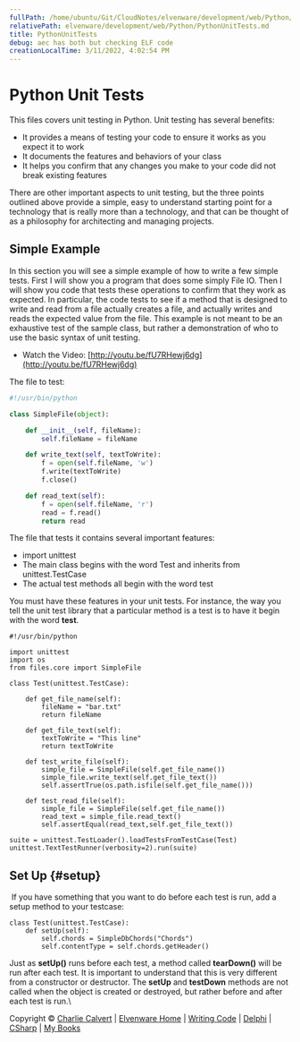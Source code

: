 ```yaml
---
fullPath: /home/ubuntu/Git/CloudNotes/elvenware/development/web/Python/PythonUnitTests.md
relativePath: elvenware/development/web/Python/PythonUnitTests.md
title: PythonUnitTests
debug: aec has both but checking ELF code
creationLocalTime: 3/11/2022, 4:02:54 PM
---
```


<!-- toc -->
<!-- tocstop -->

Python Unit Tests
=================

This files covers unit testing in Python. Unit testing has several
benefits:

-   It provides a means of testing your code to ensure it works as you
    expect it to work
-   It documents the features and behaviors of your class
-   It helps you confirm that any changes you make to your code did not
    break existing features

There are other important aspects to unit testing, but the three points
outlined above provide a simple, easy to understand starting point for a
technology that is really more than a technology, and that can be
thought of as a philosophy for architecting and managing projects.

Simple Example
--------------

In this section you will see a simple example of how to write a few
simple tests. First I will show you a program that does some simply File
IO. Then I will show you code that tests these operations to confirm
that they work as expected. In particular, the code tests to see if a
method that is designed to write and read from a file actually creates a
file, and actually writes and reads the expected value from the file.
This example is not meant to be an exhaustive test of the sample class,
but rather a demonstration of who to use the basic syntax of unit
testing.

-   Watch the Video:
    [http://youtu.be/fU7RHewj6dg](http://youtu.be/fU7RHewj6dg)

The file to test:

```python
#!/usr/bin/python

class SimpleFile(object):

    def __init__(self, fileName):
        self.fileName = fileName

    def write_text(self, textToWrite):
        f = open(self.fileName, 'w')
        f.write(textToWrite)
        f.close()

    def read_text(self):
        f = open(self.fileName, 'r')
        read = f.read()
        return read     
```

The file that tests it contains several important features:

-   import unittest
-   The main class begins with the word Test and inherits from
    unittest.TestCase
-   The actual test methods all begin with the word test

You must have these features in your unit tests. For instance, the way
you tell the unit test library that a particular method is a test is to
have it begin with the word **test**.

~~~~ {.code}
#!/usr/bin/python

import unittest
import os
from files.core import SimpleFile

class Test(unittest.TestCase):

    def get_file_name(self):
        fileName = "bar.txt"
        return fileName

    def get_file_text(self):
        textToWrite = "This line"
        return textToWrite

    def test_write_file(self):        
        simple_file = SimpleFile(self.get_file_name())
        simple_file.write_text(self.get_file_text())
        self.assertTrue(os.path.isfile(self.get_file_name()))

    def test_read_file(self):
        simple_file = SimpleFile(self.get_file_name())
        read_text = simple_file.read_text()
        self.assertEqual(read_text,self.get_file_text())

suite = unittest.TestLoader().loadTestsFromTestCase(Test)
unittest.TextTestRunner(verbosity=2).run(suite)  
~~~~

Set Up {#setup}
------

 If you have something that you want to do before each test is run, add
a setup method to your testcase:

~~~~ {.code}
class Test(unittest.TestCase):
    def setUp(self):
        self.chords = SimpleDbChords("Chords")
        self.contentType = self.chords.getHeader()
~~~~

Just as **setUp()** runs before each test, a method called
**tearDown()** will be run after each test. It is important to
understand that this is very different from a constructor or destructor.
The **setUp** and **testDown** methods are not called when the object is
created or destroyed, but rather before and after each test is run.\

Copyright © [Charlie Calvert](../../../index.html) | [Elvenware
Home](../../../index.html) | [Writing Code](../../index.html) |
[Delphi](../../delphi/index.html) | [CSharp](../../csharp/index.html) |
[My Books](../../../books/index.html)

